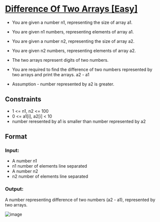 # [Difference Of Two Arrays [Easy]](https://nados.io/question/difference-of-two-arrays)

- You are given a number n1, representing the size of array a1.
- You are given n1 numbers, representing elements of array a1.
- You are given a number n2, representing the size of array a2.
- You are given n2 numbers, representing elements of array a2.
- The two arrays represent digits of two numbers.
- You are required to find the difference of two numbers represented by two arrays and print the arrays. a2 - a1

- Assumption - number represented by a2 is greater.

## Constraints
- 1 <= n1, n2 <= 100
- 0 <= a1[i], a2[i] < 10
- number reresented by a1 is smaller than number represented by a2

## Format

### Input:
- A number n1
- n1 number of elements line separated
- A number n2
- n2 number of elements line separated

### Output:
A number representing difference of two numbers (a2 - a1), represented by two arrays.

![image](https://user-images.githubusercontent.com/97858274/192756628-b0699126-5d32-419c-a8a2-068583dea518.png)

